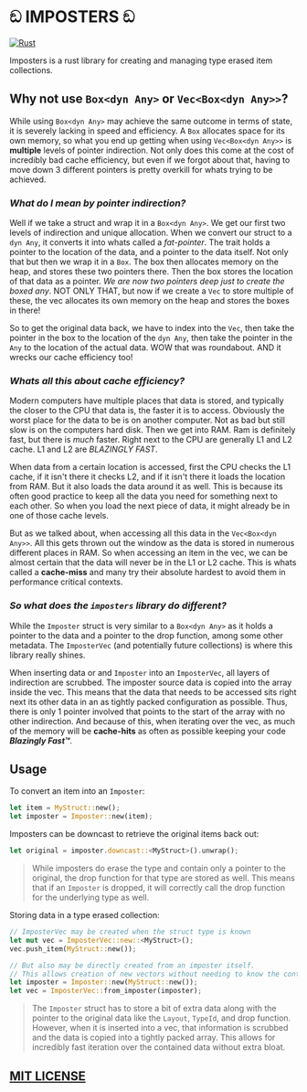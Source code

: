 # ඞ IMPOSTERS ඞ

[![Rust](https://github.com/rhedgeco/imposters/actions/workflows/rust.yml/badge.svg)](https://github.com/rhedgeco/imposters/actions/workflows/rust.yml)

Imposters is a rust library for creating and managing type erased item collections.

## Why not use `Box<dyn Any>` or `Vec<Box<dyn Any>>`?

While using `Box<dyn Any>` may achieve the same outcome in terms of state, it is severely lacking in speed and efficiency. A `Box` allocates space for its own memory, so what you end up getting when using `Vec<Box<dyn Any>>` is **multiple** levels of pointer indirection. Not only does this come at the cost of incredibly bad cache efficiency, but even if we forgot about that, having to move down 3 different pointers is pretty overkill for whats trying to be achieved.

### ***What do I mean by pointer indirection?***

Well if we take a struct and wrap it in a `Box<dyn Any>`. We get our first two levels of indirection and unique allocation. When we convert our struct to a `dyn Any`, it converts it into whats called a *fat-pointer*. The trait holds a pointer to the location of the data, and a pointer to the data itself. Not only that but then we wrap it in a `Box`. The box then allocates memory on the heap, and stores these two pointers there. Then the box stores the location of that data as a pointer. *We are now two pointers deep just to create the boxed any*. NOT ONLY THAT, but now if we create a `Vec` to store multiple of these, the vec allocates its own memory on the heap and stores the boxes in there!

So to get the original data back, we have to index into the `Vec`, then take the pointer in the box to the location of the `dyn Any`, then take the pointer in the `Any` to the location of the actual data. WOW that was roundabout. AND it wrecks our cache efficiency too!

### ***Whats all this about cache efficiency?***

Modern computers have multiple places that data is stored, and typically the closer to the CPU that data is, the faster it is to access. Obviously the worst place for the data to be is on another computer. Not as bad but still slow is on the computers hard disk. Then we get into RAM. Ram is definitely fast, but there is *much* faster. Right next to the CPU are generally L1 and L2 cache. L1 and L2 are *BLAZINGLY FAST*.

When data from a certain location is accessed, first the CPU checks the L1 cache, if it isn't there it checks L2, and if it isn't there it loads the location from RAM. But it also loads the data around it as well. This is because its often good practice to keep all the data you need for something next to each other. So when you load the next piece of data, it might already be in one of those cache levels.

But as we talked about, when accessing all this data in the `Vec<Box<dyn Any>>`. All this gets thrown out the window as the data is stored in numerous different places in RAM. So when accessing an item in the vec, we can be almost certain that the data will never be in the L1 or L2 cache. This is whats called a **cache-miss** and many try their absolute hardest to avoid them in performance critical contexts.

### ***So what does the `imposters` library do different?***

While the `Imposter` struct is very similar to a `Box<dyn Any>` as it holds a pointer to the data and a pointer to the drop function, among some other metadata. The `ImposterVec` (and potentially future collections) is where this library really shines.

When inserting data or and `Imposter` into an `ImposterVec`, all layers of indirection are scrubbed. The imposter source data is copied into the array inside the vec. This means that the data that needs to be accessed sits right next its other data in an as tightly packed configuration as possible. Thus, there is only 1 pointer involved that points to the start of the array with no other indirection. And because of this, when iterating over the vec, as much of the memory will be **cache-hits** as often as possible keeping your code ***Blazingly Fast™***.

## Usage

To convert an item into an `Imposter`:

```rust
let item = MyStruct::new();
let imposter = Imposter::new(item);
```

Imposters can be downcast to retrieve the original items back out:

```rust
let original = imposter.downcast::<MyStruct>().unwrap();
```

> While imposters do erase the type and contain only a pointer to the original, the drop function for that type are stored as well. This means that if an `Imposter` is dropped, it will correctly call the drop function for the underlying type as well.

Storing data in a type erased collection:

```rust
// ImposterVec may be created when the struct type is known
let mut vec = ImposterVec::new::<MyStruct>();
vec.push_item(MyStruct::new());

// But also may be directly created from an imposter itself.
// This allows creation of new vectors without needing to know the containing type.
let imposter = Imposter::new(MyStruct::new());
let vec = ImposterVec::from_imposter(imposter);
```

> The `Imposter` struct has to store a bit of extra data along with the pointer to the original data like the `Layout`, `TypeId`, and drop function. However, when it is inserted into a vec, that information is scrubbed and the data is copied into a tightly packed array. This allows for incredibly fast iteration over the contained data without extra bloat.

## [MIT LICENSE](./LICENSE.txt)
